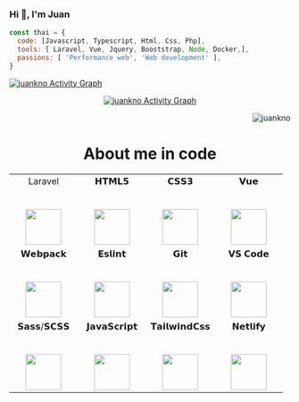 ### Hi 👋, I'm Juan

```javascript
const thai = {
  code: [Javascript, Typescript, Html, Css, Php],
  tools: [ Laravel, Vue, Jquery, Booststrap, Node, Docker,],
  passions: [ 'Performance web', 'Web development' ],  
}
```
<p align="left">
  <a href="https://github-readme-stats.vercel.app/api/top-langs/?username=juankno&theme=radical&langs_count=6&layout=compact"><img alt="juankno Activity Graph"     src="https://github-readme-stats.vercel.app/api/top-langs/?username=juankno&theme=radical&langs_count=6&layout=compact" /></a>
 </p>
 
<p align="center">
<a  href="https://github-readme-stats.vercel.app/api?username=juankno&count_private=true&show_icons=true&theme=radical"><img alt="juankno Activity Graph" src="https://github-readme-stats.vercel.app/api?username=juankno&count_private=true&show_icons=true&theme=radical" /></a>
</p>

<p align="right">
  <img src="http://github-readme-streak-stats.herokuapp.com?user=juankno&theme=dracula" alt="juankno" />
</p>

<h1 align="center"> About me in code </h1>

<table  align="center">
  <tbody>
    <tr valign="top">
        <td width="25%" align="center">
          <span>Laravel</span><br><br><br>
          <img height="64px" src="https://cdn.svgporn.com/logos/laravel.svg">
        </td>
        <td width="25%" align="center">
          <span>𝗛𝗧𝗠𝗟𝟱</span><br><br><br>
          <img height="64px" src="https://cdn.svgporn.com/logos/html-5.svg">
        </td>
        <td width="25%" align="center">
          <span>𝗖𝗦𝗦𝟯</span><br><br><br>
          <img height="64px" src="https://cdn.svgporn.com/logos/css-3.svg">
        </td>
        <td width="25%" align="center">
          <span>𝗩𝘂𝗲</span><br><br><br>
          <img height="64px" src="https://cdn.svgporn.com/logos/vue.svg">
        </td>
    </tr>
    <tr valign="top">
      <td width="25%" align="center">
        <span>𝗪𝗲𝗯𝗽𝗮𝗰𝗸</span><br><br><br>
        <img height="64px" src="https://cdn.svgporn.com/logos/webpack.svg">
      </td>
      <td width="25%" align="center">
        <span>𝗘𝘀𝗹𝗶𝗻𝘁</span><br><br><br>
        <img height="64px" src="https://cdn.svgporn.com/logos/eslint.svg">
      </td>
      <td width="25%" align="center">
        <span>𝗚𝗶𝘁</span><br><br><br>
        <img height="64px" src="https://cdn.svgporn.com/logos/git-icon.svg">
      </td>
      <td width="25%" align="center">
        <span>𝗩𝗦 𝗖𝗼𝗱𝗲</span><br><br><br>
        <img height="64px" src="https://cdn.svgporn.com/logos/visual-studio-code.svg">
      </td>
    </tr>
    <tr valign="top">      
        <td width="25%" align="center">
          <span>𝗦𝗮𝘀𝘀/𝗦𝗖𝗦𝗦</span><br><br><br>
          <img height="64px" src="https://cdn.svgporn.com/logos/sass.svg">
        </td>
         <td width="25%" align="center">
           <span>𝗝𝗮𝘃𝗮𝗦𝗰𝗿𝗶𝗽𝘁</span><br><br><br>
           <img height="64px" src="https://cdn.svgporn.com/logos/javascript.svg">
         </td>
        <td width="25%" align="center">
          <span>𝗧𝗮𝗶𝗹𝘄𝗶𝗻𝗱𝗖𝘀𝘀</span><br><br><br>
          <img height="64px" src="https://cdn.svgporn.com/logos/tailwindcss-icon.svg">
        </td>
        <td width="25%" align="center">
          <span>𝗡𝗲𝘁𝗹𝗶𝗳𝘆</span><br><br><br>
          <img height="64px" src="https://cdn.svgporn.com/logos/netlify.svg">
        </td>
    </tr>
  </tbody>
</table>
<!--
**JuanKno/juankno** is a ✨ _special_ ✨ repository because its `README.md` (this file) appears on your GitHub profile.

Here are some ideas to get you started:

- 🔭 I’m currently working on ...
- 🌱 I’m currently learning ...
- 👯 I’m looking to collaborate on ...
- 🤔 I’m looking for help with ...
- 💬 Ask me about ...
- 📫 How to reach me: ...
- 😄 Pronouns: ...
- ⚡ Fun fact: ...
-->
